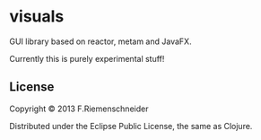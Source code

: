 # visuals

GUI library based on reactor, metam and JavaFX.

Currently this is purely experimental stuff!


## License

Copyright © 2013 F.Riemenschneider

Distributed under the Eclipse Public License, the same as Clojure.
